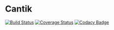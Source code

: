 # Cantik
[![Build Status](https://travis-ci.org/cyprieng/Cantik.svg?branch=master)](https://travis-ci.org/cyprieng/Cantik)
[![Coverage Status](https://coveralls.io/repos/cyprieng/Cantik/badge.svg?branch=master&service=github)](https://coveralls.io/github/cyprieng/Cantik?branch=master)
[![Codacy Badge](https://api.codacy.com/project/badge/grade/fea3f7ff24e44f629b50d2506af5619b)](https://www.codacy.com/app/cyprien-guillemot/Cantik)

